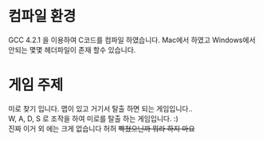 # 컴파일 환경
GCC 4.2.1 을 이용하여 C코드를 컴파일 하였습니다. Mac에서 하였고 Windows에서 안되는 몇몇 헤더파일이 존재 할수 있습니다. <br/>


# 게임 주제 
미로 찾기 입니다. 맵이 있고 거기서 탈출 하면 되는 게임입니다.. <br/>
W, A, D, S 로 조작을 하여 미로를 탈출 하는 게임입니다. :) <br/>
진짜 이거 외 에는 크게 없습니다 허허 <del> 빡쳤으닌까 뭐라 하지 마요 </del> <br/>
